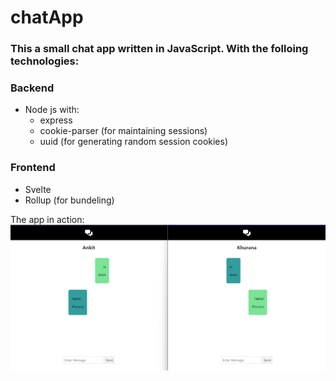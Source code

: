 # chatApp

### This a small chat app written in <strong>JavaScript</strong>. With the folloing technologies:

### <strong>Backend</strong>

- Node js with:
    - express
    - cookie-parser (for maintaining sessions)
    - uuid (for generating random session cookies)

### <strong>Frontend</strong>
- Svelte
- Rollup (for bundeling)

The app in action:
<img src="https://github.com/AnkitGMF/chatApp/raw/main/Chat.png" />
